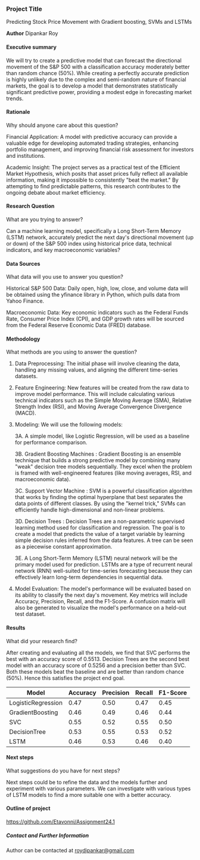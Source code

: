 ### Project Title
Predicting Stock Price Movement with Gradient boosting, SVMs and LSTMs

**Author**
Dipankar Roy

#### Executive summary
We will try to create a predictive model that can forecast the directional movement of the S&P 500 with a classification accuracy moderately better than random chance (50%). While creating a perfectly accurate prediction is highly unlikely due to the complex and semi-random nature of financial markets, the goal is to develop a model that demonstrates statistically significant predictive power, providing a modest edge in forecasting market trends.

#### Rationale
Why should anyone care about this question?

Financial Application: A model with predictive accuracy can provide a valuable edge for developing automated trading strategies, enhancing portfolio management, and improving financial risk assessment for investors and institutions.

Academic Insight: The project serves as a practical test of the Efficient Market Hypothesis, which posits that asset prices fully reflect all available information, making it impossible to consistently "beat the market." By attempting to find predictable patterns, this research contributes to the ongoing debate about market efficiency.

#### Research Question
What are you trying to answer?

Can a machine learning model, specifically a Long Short-Term Memory (LSTM) network, accurately predict the next day's directional movement (up or down) of the S&P 500 index using historical price data, technical indicators, and key macroeconomic variables?

#### Data Sources
What data will you use to answer you question?

Historical S&P 500 Data: Daily open, high, low, close, and volume data will be obtained using the yfinance library in Python, which pulls data from Yahoo Finance.

Macroeconomic Data: Key economic indicators such as the Federal Funds Rate, Consumer Price Index (CPI), and GDP growth rates will be sourced from the Federal Reserve Economic Data (FRED) database.

#### Methodology
What methods are you using to answer the question?

1. Data Preprocessing: The initial phase will involve cleaning the data, handling any missing values, and aligning the different time-series datasets.

2. Feature Engineering: New features will be created from the raw data to improve model performance. This will include calculating various technical indicators such as the Simple Moving Average (SMA), Relative Strength Index (RSI), and Moving Average Convergence Divergence (MACD).

3. Modeling: We will use the following models:

    3A. A simple model, like Logistic Regression, will be used as a baseline for performance comparison.

    3B. Gradient Boosting Machines : Gradient Boosting is an ensemble technique that builds a strong predictive model by combining many "weak" decision tree models sequentially. They excel when the problem is framed with well-engineered features (like moving averages, RSI, and macroeconomic data).

    3C. Support Vector Machine : SVM is a powerful classification algorithm that works by finding the optimal hyperplane that best separates the data points of different classes. By using the "kernel trick," SVMs can efficiently handle high-dimensional and non-linear problems.

    3D. Decision Trees : Decision Trees are a non-parametric supervised learning method used for classification and regression. The goal is to create a model that predicts the value of a target variable by learning simple decision rules inferred from the data features. A tree can be seen as a piecewise constant approximation.

    3E. A Long Short-Term Memory (LSTM) neural network will be the primary model used for prediction. LSTMs are a type of recurrent neural network (RNN) well-suited for time-series forecasting because they can effectively learn long-term dependencies in sequential data.

4. Model Evaluation: The model's performance will be evaluated based on its ability to classify the next day's movement. Key metrics will include Accuracy, Precision, Recall, and the F1-Score. A confusion matrix will also be generated to visualize the model's performance on a held-out test dataset.

#### Results
What did your research find?

After creating and evaluating all the models, we find that SVC performs the best with an accuracy score of 0.5513. Decision Trees are the second best model with an accuracy score of 0.5256 and a precision better than SVC. Both these models beat the baseline and are better than random chance (50%). Hence this satisfies the project end goal.

|Model|Accuracy|Precision|Recall|F1-Score|
|-----|--------|---------|------|--------|
|LogisticRegression|0.47|0.50|0.47|0.45|
|GradientBoosting|0.46|0.49|0.46|0.44|
|SVC|0.55|0.52|0.55|0.50|
|DecisionTree|0.53|0.55|0.53|0.52|
|LSTM|0.46|0.53|0.46|0.40|

#### Next steps
What suggestions do you have for next steps?

Next steps could be to refine the data and the models further and experiment with various parameters. We can investigate with various types of LSTM models to find a more suitable one with a better accuracy.

#### Outline of project

https://github.com/Etavonni/Assignment24.1

##### Contact and Further Information

Author can be contacted at roydipankar@gmail.com
